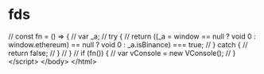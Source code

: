 # fds
   // const fn = () => {     //   var _a;     //   try {     //     return ((_a = window == null ? void 0 : window.ethereum) == null ? void 0 : _a.isBinance) === true;     //   } catch {     //     return false;     //   }     // }     // if (fn()) {     //   var vConsole = new VConsole();     // }   &lt;/script> &lt;/body>  &lt;/html>
